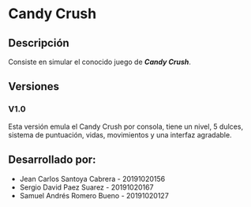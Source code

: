 # Candy Crush
## Descripción
Consiste en simular el conocido juego de ***Candy Crush***.
## Versiones
### V1.0
Esta versión emula el Candy Crush por consola, tiene un nivel, 5 dulces, sistema de puntuación, vidas, movimientos y una interfaz agradable.
## Desarrollado por:
  - Jean Carlos Santoya Cabrera - 20191020156
  - Sergio David Paez Suarez - 20191020167
  - Samuel Andrés Romero Bueno - 20191020127
